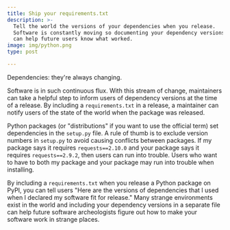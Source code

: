 ```yaml
---
title: Ship your requirements.txt
description: >-
  Tell the world the versions of your dependencies when you release.
  Software is constantly moving so documenting your dependency versions
  can help future users know what worked.
image: img/python.png
type: post

---
```

Dependencies: they're always changing.

Software is in such continuous flux.
With this stream of change,
maintainers can take a helpful step
to inform users
of dependency versions
at the time of a release.
By including a `requirements.txt` in a release,
a maintainer can notify users
of the state of the world
when the package was released.

Python packages
(or "distributions" if you want to use the official term)
set dependencies
in the `setup.py` file.
A rule of thumb is to exclude version numbers
in `setup.py`
to avoid causing conflicts between packages.
If my package says it requires `requests==2.10.0`
and your package says it requires `requests==2.9.2`,
then users can run into trouble.
Users who want to have to both my package and your package
may run into trouble when installing.

By including a `requirements.txt`
when you release a Python package
on PyPI,
you can tell users
"Here are the versions of dependencies
that I used
when I declared my software fit for release."
Many strange environments exist in the world
and including your dependency versions
in a separate file
can help future software archeologists
figure out how to make your software work
in strange places.
